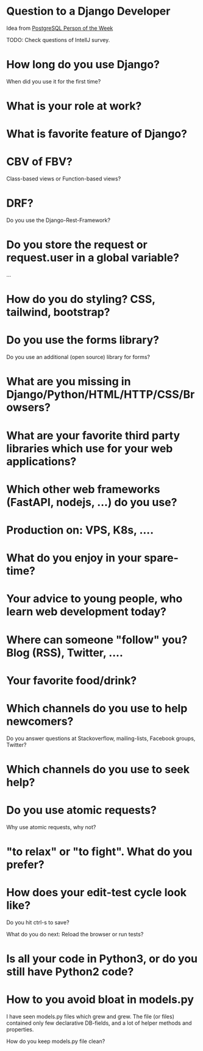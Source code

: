# Question to a Django Developer

Idea from [PostgreSQL Person of the Week](https://postgresql.life/)

TODO: Check questions of IntellJ survey.


# How long do you use Django?

When did you use it for the first time?

# What is your role at work?

# What is favorite feature of Django?

# CBV of FBV?

Class-based views or Function-based views?

# DRF?

Do you use the Django-Rest-Framework?

# Do you store the request or request.user in a global variable?

...

# How do you do styling? CSS, tailwind, bootstrap?

# Do you use the forms library?

Do you use an additional (open source) library for forms?


# What are you missing in Django/Python/HTML/HTTP/CSS/Browsers?

# What are your favorite third party libraries which use for your web applications?

# Which other web frameworks (FastAPI, nodejs, ...) do you use?

# Production on: VPS, K8s, ....

# What do you enjoy in your spare-time?

# Your advice to young people, who learn web development today?

# Where can someone "follow" you? Blog (RSS), Twitter, ....

# Your favorite food/drink?

# Which channels do you use to help newcomers?

Do you answer questions at Stackoverflow, mailing-lists, Facebook groups, Twitter?

# Which channels do you use to seek help?

# Do you use atomic requests?

Why use atomic requests, why not?


# "to relax" or "to fight". What do you prefer?


# How does your edit-test cycle look like?

Do you hit ctrl-s to save?

What do you do next: Reload the browser or run tests?

# Is all your code in Python3, or do you still have Python2 code?

# How to you avoid bloat in models.py

I have seen models.py files which grew and grew. The file (or files) contained only few declarative DB-fields,
and a lot of helper methods and properties.

How do you keep models.py file clean?
